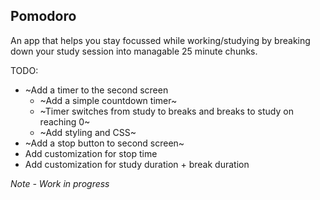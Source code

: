 ## Pomodoro

An app that helps you stay focussed while working/studying by breaking down your study session into managable 25 minute chunks.

TODO:

- ~Add a timer to the second screen
  - ~Add a simple countdown timer~
  - ~Timer switches from study to breaks and breaks to study on reaching 0~
  - ~Add styling and CSS~
- ~Add a stop button to second screen~
- Add customization for stop time
- Add customization for study duration + break duration 

*Note - Work in progress*
